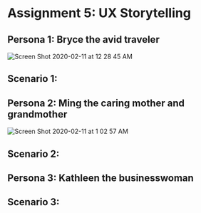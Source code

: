 # Assignment 5: UX Storytelling

## Persona 1: Bryce the avid traveler
![Screen Shot 2020-02-11 at 12 28 45 AM](https://user-images.githubusercontent.com/59623119/74225016-c7c65980-4c6e-11ea-90b4-80b4f2720d18.png)

## Scenario 1: 

## Persona 2: Ming the caring mother and grandmother
![Screen Shot 2020-02-11 at 1 02 57 AM](https://user-images.githubusercontent.com/59623119/74225073-df054700-4c6e-11ea-876f-7f996903cfd0.png)

## Scenario 2:

## Persona 3: Kathleen the businesswoman 

## Scenario 3:
